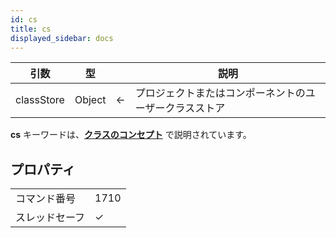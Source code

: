 ```yaml
---
id: cs
title: cs
displayed_sidebar: docs
---
```


| 引数         | 型      |                             | 説明                          |
| ---------- | ------ | --------------------------- | --------------------------- |
| classStore | Object | &#8592; | プロジェクトまたはコンポーネントのユーザークラスストア |

**cs** キーワードは、[**クラスのコンセプト**](../Concepts/classes.md#cs) で説明されています。

## プロパティ

|         |                             |
| ------- | --------------------------- |
| コマンド番号  | 1710                        |
| スレッドセーフ | &check; |


